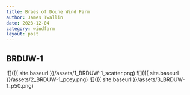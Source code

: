 ```yaml
---
title: Braes of Doune Wind Farm
author: James Twallin
date: 2023-12-04
category: windfarm
layout: post
---
```

BRDUW-1
-------------
![]({{ site.baseurl }}/assets/1_BRDUW-1_scatter.png)
![]({{ site.baseurl }}/assets/2_BRDUW-1_pcey.png)
![]({{ site.baseurl }}/assets/3_BRDUW-1_p50.png)

